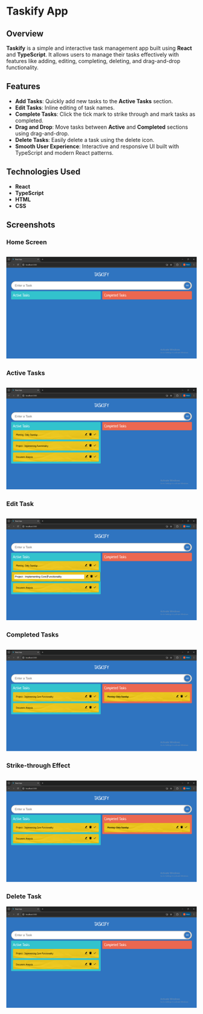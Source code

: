 # Taskify App

## Overview

**Taskify** is a simple and interactive task management app built using **React** and **TypeScript**. It allows users to manage their tasks effectively with features like adding, editing, completing, deleting, and drag-and-drop functionality.


##  Features

-  **Add Tasks**: Quickly add new tasks to the **Active Tasks** section.
-  **Edit Tasks**: Inline editing of task names.
-  **Complete Tasks**: Click the tick mark to strike through and mark tasks as completed.
-  **Drag and Drop**: Move tasks between **Active** and **Completed** sections using drag-and-drop.
-  **Delete Tasks**: Easily delete a task using the delete icon.
-  **Smooth User Experience**: Interactive and responsive UI built with TypeScript and modern React patterns.



##  Technologies Used

-  **React** 
-  **TypeScript** 
-  **HTML** 
-  **CSS** 




## Screenshots

### Home Screen

 ![Home Screen](Screenshots/Taskify_HomePage.png)
---


### Active Tasks

 ![Active Tasks](Screenshots/Taskify_ActiveTasks.png)
---


### Edit Task

![Edit Task](Screenshots/Taskify_EditTask.png)
---


### Completed Tasks

![Complete Task](Screenshots/Taskify_CompletedTasks.png)
---


### Strike-through Effect

![Strike-through Task](Screenshots/Taskify_StrikeThrough_CompletedTasks.png)
---


### Delete Task

![Delete Task](Screenshots/Taskify_DeleteCompletedTasks.png)

